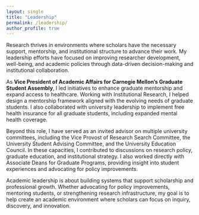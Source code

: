 ```yaml
---
layout: single
title: "Leadership"
permalink: /leadership/
author_profile: true
---
```


Research thrives in environments where scholars have the necessary support, mentorship, and institutional structure to advance their work. My leadership efforts have focused on improving researcher development, well-being, and academic policies through data-driven decision-making and institutional collaboration.

As **Vice President of Academic Affairs for Carnegie Mellon’s Graduate Student Assembly**, I led initiatives to enhance graduate mentorship and expand access to healthcare. Working with Institutional Research, I helped design a mentorship framework aligned with the evolving needs of graduate students. I also collaborated with university leadership to implement free health insurance for all graduate students, including expanded mental health coverage.

Beyond this role, I have served as an invited advisor on multiple university committees, including the Vice Provost of Research Search Committee, the University Student Advising Committee, and the University Education Council. In these capacities, I contributed to discussions on research policy, graduate education, and institutional strategy. I also worked directly with Associate Deans for Graduate Programs, providing insight into student experiences and advocating for policy improvements.

Academic leadership is about building systems that support scholarship and professional growth. Whether advocating for policy improvements, mentoring students, or strengthening research infrastructure, my goal is to help create an academic environment where scholars can focus on inquiry, discovery, and innovation.
